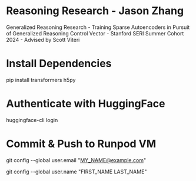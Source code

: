 # Reasoning Research - Jason Zhang 
Generalized Reasoning Research - Training Sparse Autoencoders in Pursuit of Generalized Reasoning Control Vector - Stanford SERI Summer Cohort 2024 - Advised by Scott Viteri

# Install Dependencies
pip install transformers h5py

# Authenticate with HuggingFace
huggingface-cli login

# Commit & Push to Runpod VM
git config --global user.email "MY_NAME@example.com"


git config --global user.name "FIRST_NAME LAST_NAME"



